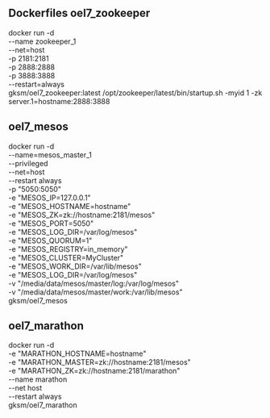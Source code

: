 Dockerfiles
oel7_zookeeper
------------------------------------------------------------------------------------------------------------------------------------
docker run -d \
--name zookeeper_1 \
--net=host \
-p 2181:2181 \
-p 2888:2888 \
-p 3888:3888 \
--restart=always \
gksm/oel7_zookeeper:latest /opt/zookeeper/latest/bin/startup.sh -myid 1 -zk server.1=hostname:2888:3888


oel7_mesos
------------------------------------------------------------------------------------------------------------------------------------
docker run -d \
--name=mesos_master_1 \
--privileged \
--net=host \
--restart always \
-p "5050:5050" \
-e "MESOS_IP=127.0.0.1" \
-e "MESOS_HOSTNAME=hostname" \
-e "MESOS_ZK=zk://hostname:2181/mesos" \
-e "MESOS_PORT=5050" \
-e "MESOS_LOG_DIR=/var/log/mesos" \
-e "MESOS_QUORUM=1" \
-e "MESOS_REGISTRY=in_memory" \
-e "MESOS_CLUSTER=MyCluster" \
-e "MESOS_WORK_DIR=/var/lib/mesos" \
-e "MESOS_LOG_DIR=/var/log/mesos" \
-v "/media/data/mesos/master/log:/var/log/mesos" \
-v "/media/data/mesos/master/work:/var/lib/mesos" \
gksm/oel7_mesos


oel7_marathon
------------------------------------------------------------------------------------------------------------------------------------
docker run -d \
-e "MARATHON_HOSTNAME=hostname" \
-e "MARATHON_MASTER=zk://hostname:2181/mesos" \
-e "MARATHON_ZK=zk://hostname:2181/marathon" \
--name marathon \
--net host \
--restart always \
gksm/oel7_marathon


